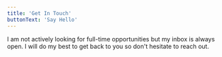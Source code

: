 ```yaml
---
title: 'Get In Touch'
buttonText: 'Say Hello'
---
```


I am not actively looking for full-time opportunities but my inbox is always open. I will do my best to get back to you so don't hesitate to reach out.
